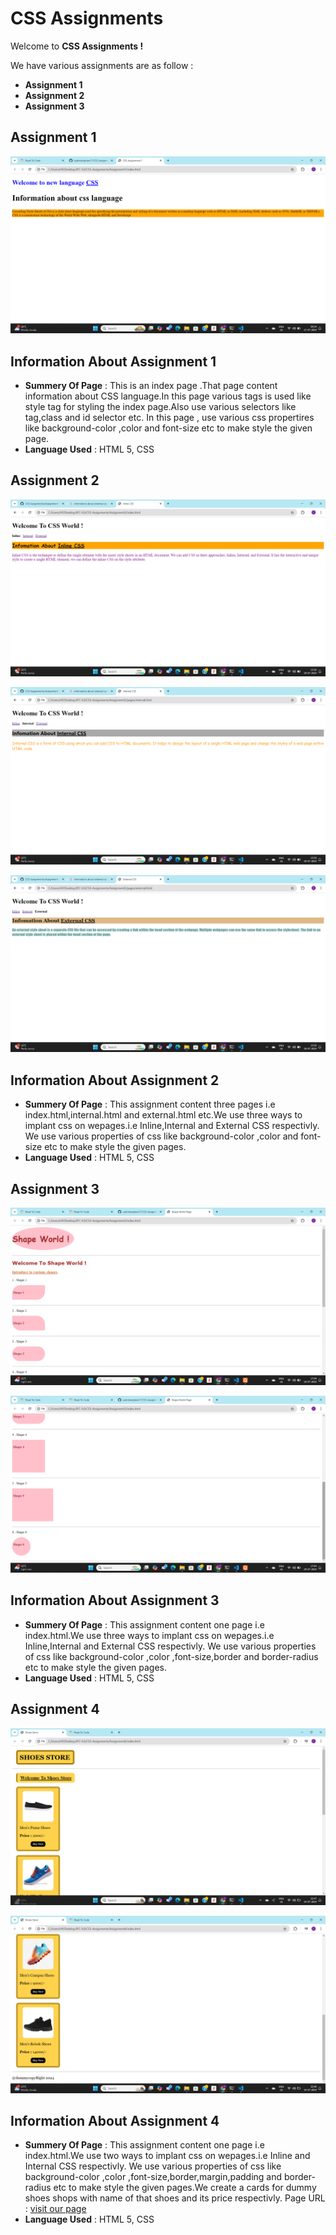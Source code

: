 # CSS Assignments #
Welcome to **CSS Assignments !**

We have various assignments are as follow :
- **Assignment 1**
- **Assignment 2**
- **Assignment 3**

## **Assignment 1** ##

![Index Page Screen Shot](./Assignment1/screenshots/output-page.png)

## Information About Assignment 1 ##

- **Summery Of Page** : This is an index page .That page content information about CSS language.In this page various 
tags is used like style tag for styling the index page.Also use various selectors like tag,class and id selector etc.
In this page , use various css propertires like background-color ,color and font-size etc to make style the given page.
- **Language Used** : HTML 5, CSS

## **Assignment 2** ##

![Inline Page Screen Shot](./Assignment2/screenshots/inline-page-output.png)

![Internal Page Screen Shot](./Assignment2/screenshots/internal-page-output.png)

![External Page Screen Shot](./Assignment2/screenshots/external-page-output.png)

## Information About Assignment 2 ##

- **Summery Of Page** : This assignment content three pages i.e index.html,internal.html and external.html etc.We use three ways to implant css on wepages.i.e Inline,Internal and External CSS respectivly. We use various properties of css like background-color ,color and font-size etc to make style the given pages.
- **Language Used** : HTML 5, CSS


## **Assignment 3** ##

![Output 1 Page Screen Shot](./Assignment3/screenshots/page-output-1.png)

![Output 2 Page Screen Shot](./Assignment3/screenshots/page-output-2.png)


## Information About Assignment 3 ##

- **Summery Of Page** : This assignment content one page i.e index.html.We use three ways to implant css on wepages.i.e Inline,Internal and External CSS respectivly. We use various properties of css like background-color ,color ,font-size,border and border-radius etc to make style the given pages.
- **Language Used** : HTML 5, CSS

## **Assignment 4** ##

![Output 1 Page Screen Shot](./Assignment4/screenshots/output1.png)

![Output 2 Page Screen Shot](./Assignment4/screenshots/output2.png)


## Information About Assignment 4 ##

- **Summery Of Page** : This assignment content one page i.e index.html.We use two ways to implant css on wepages.i.e Inline and Internal  CSS respectivly. We use various properties of css like background-color ,color ,font-size,border,margin,padding and border-radius etc to make style the given pages.We create a cards for dummy shoes shops with name of that shoes and its price respectivly. Page URL : [visit our page](https://dummyshoesstore.netlify.app/)
- **Language Used** : HTML 5, CSS
